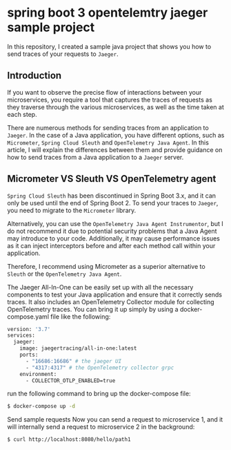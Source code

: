 # spring boot 3 opentelemtry jaeger sample project
In this repository, I created a sample java project that shows you how to send traces of your requests to `Jaeger`.

## Introduction
If you want to observe the precise flow of interactions between your microservices, you require a tool that captures the traces of requests as they traverse through the various microservices, as well as the time taken at each step.

There are numerous methods for sending traces from an application to `Jaeger`. In the case of a Java application, you have different options, such as `Micrometer`, `Spring Cloud Sleuth` and `OpenTelemetry Java Agent`. In this article, I will explain the differences between them and provide guidance on how to send traces from a Java application to a `Jaeger` server.

## Micrometer VS Sleuth VS OpenTelemetry agent
`Spring Cloud Sleuth` has been discontinued in Spring Boot 3.x, and it can only be used until the end of Spring Boot 2. To send your traces to `Jaeger`, you need to migrate to the `Micrometer` library.

Alternatively, you can use the `OpenTelemetry Java Agent Instrumentor`, but I do not recommend it due to potential security problems that a Java Agent may introduce to your code. Additionally, it may cause performance issues as it can inject interceptors before and after each method call within your application.

Therefore, I recommend using Micrometer as a superior alternative to `Sleuth` or the `OpenTelemetry Java Agent`.

The Jaeger All-In-One can be easily set up with all the necessary components to test your Java application and ensure that it correctly sends traces. It also includes an OpenTelemetry Collector module for collecting OpenTelemetry traces. You can bring it up simply by using a docker-compose.yaml file like the following:

```bash
version: '3.7'
services:
  jaeger:
    image: jaegertracing/all-in-one:latest
    ports:
      - "16686:16686" # the jaeger UI 
      - "4317:4317" # the OpenTelemetry collector grpc 
    environment:
      - COLLECTOR_OTLP_ENABLED=true
```

run the following command to bring up the docker-compose file:

```bash
$ docker-compose up -d 
```


Send sample requests
Now you can send a request to microservice 1, and it will internally send a request to microservice 2 in the background:

```
$ curl http://localhost:8080/hello/path1
```
